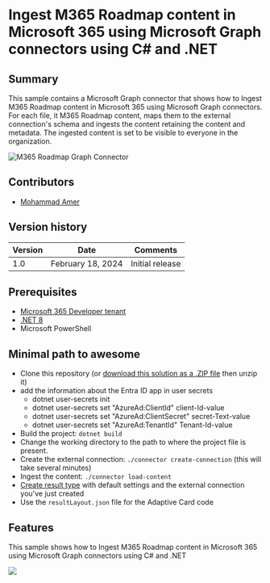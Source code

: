 # Ingest M365 Roadmap content in Microsoft 365 using Microsoft Graph connectors using C# and .NET

## Summary

This sample contains a Microsoft Graph connector that shows how to Ingest M365 Roadmap content in Microsoft 365 using Microsoft Graph connectors. For each file, it M365 Roadmap content, maps them to the external connection's schema and ingests the content retaining the content and metadata. The ingested content is set to be visible to everyone in the organization.

![M365 Roadmap Graph Connector](./assets/M365-Roadmap-Graph%20connector.png)

## Contributors

- [Mohammad Amer](https://github.com/mohammadamer)

## Version history

Version|Date|Comments
-------|----|--------
1.0|February 18, 2024|Initial release

## Prerequisites

- [Microsoft 365 Developer tenant](https://developer.microsoft.com/microsoft-365/dev-program)
- [.NET 8](https://dotnet.microsoft.com/download/dotnet/8.0)
- Microsoft PowerShell

## Minimal path to awesome

- Clone this repository (or [download this solution as a .ZIP file](https://pnp.github.io/download-partial/?url=https://github.com/pnp/graph-connectors-samples/tree/main/samples/dotnet-csharp-m365-roadmap) then unzip it)
- add the information about the Entra ID app in user secrets
  - dotnet user-secrets init
  - dotnet user-secrets set "AzureAd:ClientId" client-Id-value
  - dotnet user-secrets set "AzureAd:ClientSecret" secret-Text-value
  - dotnet user-secrets set "AzureAd:TenantId" Tenant-Id-value
- Build the project: `dotnet build`
- Change the working directory to the path to where the project file is present.
- Create the external connection: `./connector create-connection` (this will take several minutes)
- Ingest the content: `./connector load-content`
- [Create result type](https://learn.microsoft.com/microsoftsearch/manage-result-types) with default settings and the external connection you've just created
- Use the `resultLayout.json` file for the Adaptive Card code

## Features

This sample shows how to Ingest M365 Roadmap content in Microsoft 365 using Microsoft Graph connectors using C# and .NET

![](https://m365-visitor-stats.azurewebsites.net/SamplesGallery/pnp-graph-connector-dotnet-csharp-m365-roadmap)
